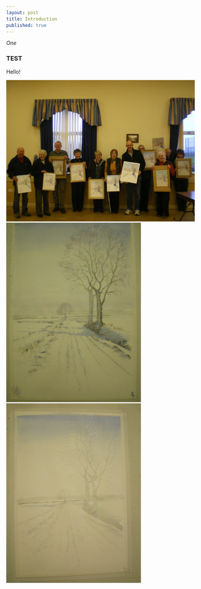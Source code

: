 ```yaml
---
layout: post
title: Introduction
published: true
---
```


*One*

### TEST


Hello!

![](assets/2016-01-03-introduction-51de56b4.JPG)
![](assets/2016-01-03-introduction-a1ff2b31.JPG)
![](assets/2016-01-03-introduction-88f877ae.JPG)
